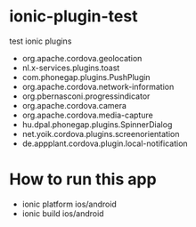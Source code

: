 # ionic-plugin-test
test ionic plugins
* org.apache.cordova.geolocation
* nl.x-services.plugins.toast
* com.phonegap.plugins.PushPlugin
* org.apache.cordova.network-information
* org.pbernasconi.progressindicator
* org.apache.cordova.camera
* org.apache.cordova.media-capture
* hu.dpal.phonegap.plugins.SpinnerDialog
* net.yoik.cordova.plugins.screenorientation
* de.appplant.cordova.plugin.local-notification

# How to run this app
* ionic platform ios/android
* ionic build ios/android